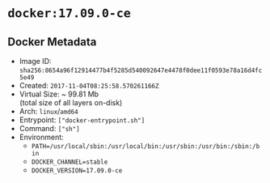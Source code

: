 # `docker:17.09.0-ce`

## Docker Metadata

- Image ID: `sha256:8654a96f12914477b4f5285d540092647e4478f0dee11f0593e78a16d4fc5e49`
- Created: `2017-11-04T08:25:58.570261166Z`
- Virtual Size: ~ 99.81 Mb  
  (total size of all layers on-disk)
- Arch: `linux`/`amd64`
- Entrypoint: `["docker-entrypoint.sh"]`
- Command: `["sh"]`
- Environment:
  - `PATH=/usr/local/sbin:/usr/local/bin:/usr/sbin:/usr/bin:/sbin:/bin`
  - `DOCKER_CHANNEL=stable`
  - `DOCKER_VERSION=17.09.0-ce`
